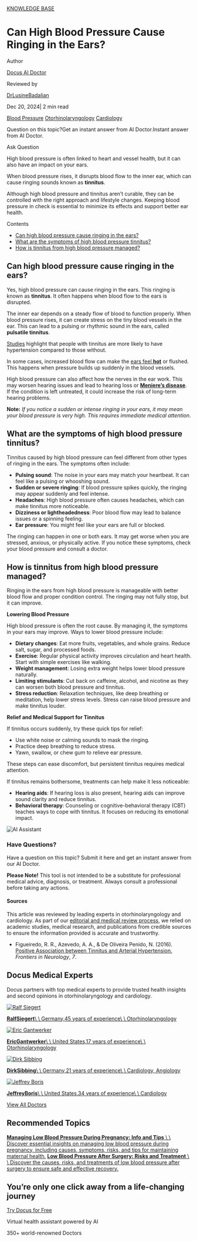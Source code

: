 [KNOWLEDGE BASE](https://docus.ai/knowledge-base)

# Can High Blood Pressure Cause Ringing in the Ears?

Author

[Docus AI Doctor](https://docus.ai/ai-doctor)

Reviewed by

[DrLusineBadalian](https://docus.ai/author/dr-lusine-badalian)

Dec 20, 2024\| 2 min read

[Blood Pressure](https://docus.ai/tags/blood-pressure) [Otorhinolaryngology](https://docus.ai/tags/otorhinolaryngology) [Cardiology](https://docus.ai/tags/cardiology)

Question on this topic?Get an instant answer from AI Doctor.Instant answer from AI Doctor.

Ask Question

High blood pressure is often linked to heart and vessel health, but it can also have an impact on your ears.

When blood pressure rises, it disrupts blood flow to the inner ear, which can cause ringing sounds known as **tinnitus**.

Although high blood pressure and tinnitus aren’t curable, they can be controlled with the right approach and lifestyle changes. Keeping blood pressure in check is essential to minimize its effects and support better ear health.

Contents

- [Can high blood pressure cause ringing in the ears?](https://docus.ai/knowledge-base/high-blood-pressure-ringing-ears#can-high-blood-pressure-cause-ringing-in-the-ears)
- [What are the symptoms of high blood pressure tinnitus?](https://docus.ai/knowledge-base/high-blood-pressure-ringing-ears#what-are-the-symptoms-of-high-blood-pressure-tinnitus)
- [How is tinnitus from high blood pressure managed?](https://docus.ai/knowledge-base/high-blood-pressure-ringing-ears#how-is-tinnitus-from-high-blood-pressure-managed)

## Can high blood pressure cause ringing in the ears?

Yes, high blood pressure can cause ringing in the ears. This ringing is known as **tinnitus**. It often happens when blood flow to the ears is disrupted.

The inner ear depends on a steady flow of blood to function properly. When blood pressure rises, it can create stress on the tiny blood vessels in the ear. This can lead to a pulsing or rhythmic sound in the ears, called **pulsatile tinnitus**.

[Studies](https://www.frontiersin.org/journals/neurology/articles/10.3389/fneur.2016.00171/full) highlight that people with tinnitus are more likely to have hypertension compared to those without.

In some cases, increased blood flow can make the [ears feel **hot**](https://docus.ai/symptoms-guide/hot-ears-high-blood-pressure) or flushed. This happens when pressure builds up suddenly in the blood vessels.

High blood pressure can also affect how the nerves in the ear work. This may worsen hearing issues and lead to hearing loss or [**Meniere’s disease**](https://www.nidcd.nih.gov/health/menieres-disease). If the condition is left untreated, it could increase the risk of long-term hearing problems.

**Note:** _If you notice a sudden or intense ringing in your ears, it may mean your blood pressure is very high. This requires immediate medical attention_.

## What are the symptoms of high blood pressure tinnitus?

Tinnitus caused by high blood pressure can feel different from other types of ringing in the ears. The symptoms often include:

- **Pulsing sound**: The noise in your ears may match your heartbeat. It can feel like a pulsing or whooshing sound.
- **Sudden or severe ringing**: If blood pressure spikes quickly, the ringing may appear suddenly and feel intense.
- **Headaches**: High blood pressure often causes headaches, which can make tinnitus more noticeable.
- **Dizziness or lightheadedness**: Poor blood flow may lead to balance issues or a spinning feeling.
- **Ear pressure**: You might feel like your ears are full or blocked.

The ringing can happen in one or both ears. It may get worse when you are stressed, anxious, or physically active. If you notice these symptoms, check your blood pressure and consult a doctor.

## How is tinnitus from high blood pressure managed?

Ringing in the ears from high blood pressure is manageable with better blood flow and proper condition control. The ringing may not fully stop, but it can improve.

**Lowering Blood Pressure**

High blood pressure is often the root cause. By managing it, the symptoms in your ears may improve. Ways to lower blood pressure include:

- **Dietary changes**: Eat more fruits, vegetables, and whole grains. Reduce salt, sugar, and processed foods.
- **Exercise**: Regular physical activity improves circulation and heart health. Start with simple exercises like walking.
- **Weight management**: Losing extra weight helps lower blood pressure naturally.
- **Limiting stimulants**: Cut back on caffeine, alcohol, and nicotine as they can worsen both blood pressure and tinnitus.
- **Stress reduction**: Relaxation techniques, like deep breathing or meditation, help lower stress levels. Stress can raise blood pressure and make tinnitus louder.

**Relief and Medical Support for Tinnitus**

If tinnitus occurs suddenly, try these quick tips for relief:

- Use white noise or calming sounds to mask the ringing.
- Practice deep breathing to reduce stress.
- Yawn, swallow, or chew gum to relieve ear pressure.

These steps can ease discomfort, but persistent tinnitus requires medical attention.

If tinnitus remains bothersome, treatments can help make it less noticeable:

- **Hearing aids**: If hearing loss is also present, hearing aids can improve sound clarity and reduce tinnitus.
- **Behavioral therapy**: Counseling or cognitive-behavioral therapy (CBT) teaches ways to cope with tinnitus. It focuses on reducing its emotional impact.

![AI Assistant](https://docus.ai/images/small-assistant.png)

### Have Questions?

Have a question on this topic? Submit it here and get an instant answer from our AI Doctor.

**Please Note!** This tool is not intended to be a substitute for professional medical advice, diagnosis, or treatment. Always consult a professional before taking any actions.

#### Sources

This article was reviewed by leading experts in otorhinolaryngology and cardiology. As part of our [editorial and medical review process](https://docus.ai/author), we relied on academic studies, medical research, and publications from credible sources to ensure the information provided is accurate and trustworthy.

- Figueiredo, R. R., Azevedo, A. A., & De Oliveira Penido, N. (2016). [Positive Association between Tinnitus and Arterial Hypertension.](https://www.frontiersin.org/journals/neurology/articles/10.3389/fneur.2016.00171/full) _Frontiers in Neurology_, _7_.


## Docus Medical Experts

Docus partners with top medical experts to provide trusted health insights and second opinions in otorhinolaryngology and cardiology.

[![Ralf Siegert](https://docus.ai/_next/image?url=https%3A%2F%2Fdocus-live-cms-storage-us.s3.amazonaws.com%2Fnetwork_doctors%2Fprofile_pictures%2F52e2f7b23215c2c0da7e36bb100d65ed.png&w=3840&q=100)](https://docus.ai/doctors/ralf-siegert-394)

[**RalfSiegert**\\
\\
Germany,45 years of experience\\
\\
Otorhinolaryngology](https://docus.ai/doctors/ralf-siegert-394)

[![Eric Gantwerker](https://docus.ai/_next/image?url=https%3A%2F%2Fdocus-live-cms-storage-us.s3.amazonaws.com%2Fnetwork_doctors%2Fprofile_pictures%2F2289a91c7e579d91e296111958498be6.png&w=3840&q=100)](https://docus.ai/doctors/eric-gantwerker-393)

[**EricGantwerker**\\
\\
United States,17 years of experience\\
\\
Otorhinolaryngology](https://docus.ai/doctors/eric-gantwerker-393)

[![Dirk Sibbing](https://docus.ai/_next/image?url=https%3A%2F%2Fdocus-live-cms-storage-us.s3.amazonaws.com%2Fnetwork_doctors%2Fprofile_pictures%2F2cb69ecd25b83b7c8a4895ebbc2197a0.jpg&w=3840&q=100)](https://docus.ai/doctors/dirk-sibbing-34)

[**DirkSibbing**\\
\\
Germany,21 years of experience\\
\\
Cardiology, Angiology](https://docus.ai/doctors/dirk-sibbing-34)

[![Jeffrey Boris](https://docus.ai/_next/image?url=https%3A%2F%2Fdocus-live-cms-storage-us.s3.amazonaws.com%2Fnetwork_doctors%2Fprofile_pictures%2F7dcbd69ef8ce3165b307c9c9ea2fc807.png&w=3840&q=100)](https://docus.ai/doctors/jeffrey-boris-243)

[**JeffreyBoris**\\
\\
United States,34 years of experience\\
\\
Cardiology](https://docus.ai/doctors/jeffrey-boris-243)

[View All Doctors](https://docus.ai/doctors)

## Recommended Topics

[**Managing Low Blood Pressure During Pregnancy: Info and Tips** \\
\\
Discover essential insights on managing low blood pressure during pregnancy, including causes, symptoms, risks, and tips for maintaining maternal health.](https://docus.ai/knowledge-base/managing-low-blood-pressure-during-pregnancy) [**Low Blood Pressure After Surgery: Risks and Treatment** \\
\\
Discover the causes, risks, and treatments of low blood pressure after surgery to ensure safe and effective recovery.](https://docus.ai/knowledge-base/low-blood-pressure-after-surgery)

## You’re only one click away from a life-changing journey

[Try Docus for Free](https://my.docus.ai/auth/signup)

Virtual health assistant powered by AI

350+ world-renowned Doctors